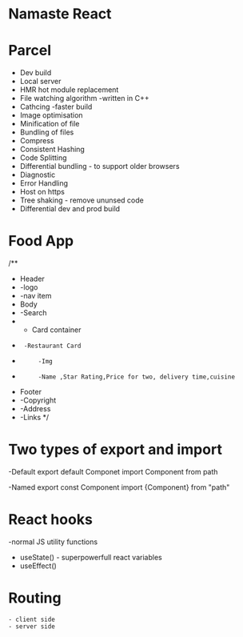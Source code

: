 # Namaste React

# Parcel
- Dev build
- Local server
- HMR hot module replacement
- File watching algorithm -written in C++
- Cathcing -faster build
- Image optimisation
- Minification of file
- Bundling of files
- Compress
- Consistent Hashing
- Code Splitting
- Differential bundling -  to support older browsers
- Diagnostic
- Error Handling
- Host on https 
- Tree shaking - remove ununsed code
- Differential dev and prod build

# Food App
/**
 * Header
 * -logo
 * -nav item
 * Body
 * -Search
 * - Card container
 *      -Restaurant Card
 *          -Img
 *          -Name ,Star Rating,Price for two, delivery time,cuisine
 * Footer
 * -Copyright
 * -Address
 * -Links
 */

 # Two types of export and import
 -Default
 export default Componet
 import Component from path

-Named
 export const Component
 import {Component} from "path"

 # React hooks
 -normal JS utility functions
 - useState() - superpowerfull react variables
 - useEffect()

 # Routing
    - client side
    - server side